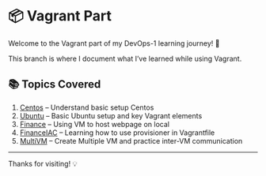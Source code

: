 # 📦 Vagrant Part

Welcome to the Vagrant part of my DevOps-1 learning journey! 🚀

This branch is where I document what I’ve learned while using Vagrant.

## 📚 Topics Covered

1. [Centos](./1_centos) – Understand basic setup Centos
2. [Ubuntu](./2_ubuntu) – Basic Ubuntu setup and key Vagrant elements
3. [Finance](./3_finance) – Using VM to host webpage on local
4. [FinanceIAC](./4_financeIAC) – Learning how to use provisioner in Vagrantfile
5. [MultiVM](./5_multiVM) – Create Multiple VM and practice inter-VM communication

---
Thanks for visiting! 💡